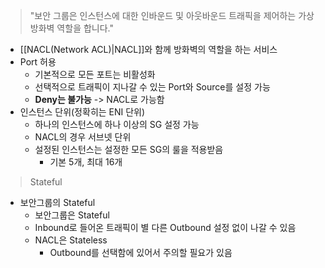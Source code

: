 > "보안 그룹은 인스턴스에 대한 인바운드 및 아웃바운드 트래픽을 제어하는 가상 방화벽 역할을 합니다."

- [[NACL(Network ACL)|NACL]]와 함께 방화벽의 역할을 하는 서비스
- Port 허용
	- 기본적으로 모든 포트는 비활성화
	- 선택적으로 트래픽이 지나갈 수 있는 Port와 Source를 설정 가능
	- **Deny는 불가능** -> NACL로 가능함
- 인스턴스 단위(정확히는 ENI 단위)
	- 하나의 인스턴스에 하나 이상의 SG 설정 가능
	- NACL의 경우 서브넷 단위
	- 설정된 인스턴스는 설정한 모든 SG의 룰을 적용받음
		- 기본 5개, 최대 16개

> Stateful

- 보안그룹의 Stateful
	- 보안그룹은 Stateful
	- Inbound로 들어온 트래픽이 별 다른 Outbound 설정 없이 나갈 수 있음
	- NACL은 Stateless
		- Outbound를 선택함에 있어서 주의할 필요가 있음